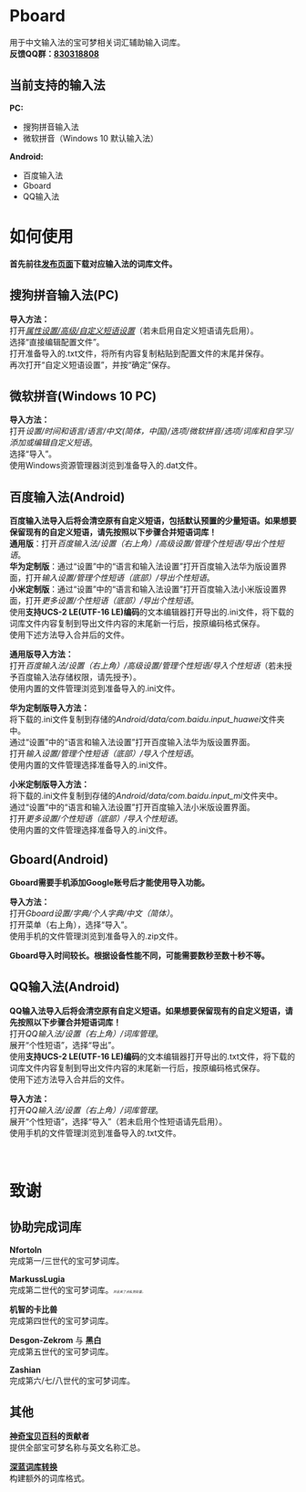 # Pboard
用于中文输入法的宝可梦相关词汇辅助输入词库。   
**反馈QQ群：[830318808](https://jq.qq.com/?_wv=1027&k=yJ8r3TwW)**

当前支持的输入法
---
**PC:**
* 搜狗拼音输入法
* 微软拼音（Windows 10 默认输入法）

**Android:**
* 百度输入法
* Gboard
* QQ输入法

如何使用
===
**首先前往[发布页面](https://github.com/MarkussLugia/Pboard/releases)下载对应输入法的词库文件。**   

搜狗拼音输入法(PC)  
---
**导入方法：**  
打开<ins>*属性设置/高级/自定义短语设置*</ins>（若未启用自定义短语请先启用）。  
选择“直接编辑配置文件”。  
打开准备导入的.txt文件，将所有内容复制粘贴到配置文件的末尾并保存。  
再次打开“自定义短语设置”，并按“确定”保存。   

微软拼音(Windows 10 PC) 
---
**导入方法：**  
打开*设置/时间和语言/语言/中文(简体，中国)/选项/微软拼音/选项/词库和自学习/添加或编辑自定义短语*。  
选择“导入”。  
使用Windows资源管理器浏览到准备导入的.dat文件。  

百度输入法(Android)
---
**百度输入法导入后将会清空原有自定义短语，包括默认预置的少量短语。如果想要保留现有的自定义短语，请先按照以下步骤合并短语词库！**  
**通用版**：打开*百度输入法/设置（右上角）/高级设置/管理个性短语/导出个性短语*。  
**华为定制版**：通过“设置”中的“语言和输入法设置”打开百度输入法华为版设置界面，打开*输入设置/管理个性短语（底部）/导出个性短语*。  
**小米定制版**：通过“设置”中的“语言和输入法设置”打开百度输入法小米版设置界面，打开*更多设置/个性短语（底部）/导出个性短语*。  
使用**支持UCS-2 LE(UTF-16 LE)编码**的文本编辑器打开导出的.ini文件，将下载的词库文件内容复制到导出文件内容的末尾新一行后，按原编码格式保存。   
使用下述方法导入合并后的文件。   

**通用版导入方法：**  
打开*百度输入法/设置（右上角）/高级设置/管理个性短语/导入个性短语*（若未授予百度输入法存储权限，请先授予）。   
使用内置的文件管理浏览到准备导入的.ini文件。  

**华为定制版导入方法：**  
将下载的.ini文件复制到存储的*Android/data/com.baidu.input_huawei*文件夹中。   
通过“设置”中的“语言和输入法设置”打开百度输入法华为版设置界面。   
打开*输入设置/管理个性短语（底部）/导入个性短语*。  
使用内置的文件管理选择准备导入的.ini文件。  

**小米定制版导入方法：**  
将下载的.ini文件复制到存储的*Android/data/com.baidu.input_mi*文件夹中。   
通过“设置”中的“语言和输入法设置”打开百度输入法小米版设置界面。   
打开*更多设置/个性短语（底部）/导入个性短语*。  
使用内置的文件管理选择准备导入的.ini文件。  

Gboard(Android)
---
**Gboard需要手机添加Google账号后才能使用导入功能。**  

**导入方法：**  
打开*Gboard设置/字典/个人字典/中文（简体）*。  
打开菜单（右上角），选择“导入”。  
使用手机的文件管理浏览到准备导入的.zip文件。  

**Gboard导入时间较长。根据设备性能不同，可能需要数秒至数十秒不等。**  

QQ输入法(Android)
---
**QQ输入法导入后将会清空原有自定义短语。如果想要保留现有的自定义短语，请先按照以下步骤合并短语词库！**  
打开*QQ输入法/设置（右上角）/词库管理*。  
展开“个性短语”，选择“导出”。   
使用**支持UCS-2 LE(UTF-16 LE)编码**的文本编辑器打开导出的.txt文件，将下载的词库文件内容复制到导出文件内容的末尾新一行后，按原编码格式保存。   
使用下述方法导入合并后的文件。   

**导入方法：**  
打开*QQ输入法/设置（右上角）/词库管理*。  
展开“个性短语”，选择“导入”（若未启用个性短语请先启用）。  
使用手机的文件管理浏览到准备导入的.txt文件。  

<br>   

致谢
===
协助完成词库
---
**Nfortoln**   
完成第一/三世代的宝可梦词库。 

**MarkussLugia**   
完成第二世代的宝可梦词库。<sub><sup><sub><sup><sub>*并且夹了点私货彩蛋。*</sub></sup></sub></sup></sub> 

**机智的卡比兽**   
完成第四世代的宝可梦词库。  

**Desgon-Zekrom** 与 **黑白**   
完成第五世代的宝可梦词库。  

**Zashian**  
完成第六/七/八世代的宝可梦词库。   

其他
---
**[神奇宝贝百科](https://wiki.52poke.com)的贡献者**  
提供全部宝可梦名称与英文名称汇总。

**[深蓝词库转换](https://github.com/studyzy/imewlconverter)**   
构建额外的词库格式。
